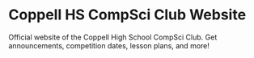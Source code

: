 # Coppell HS CompSci Club Website
Official website of the Coppell High School CompSci Club. Get announcements, competition dates, lesson plans, and more!
